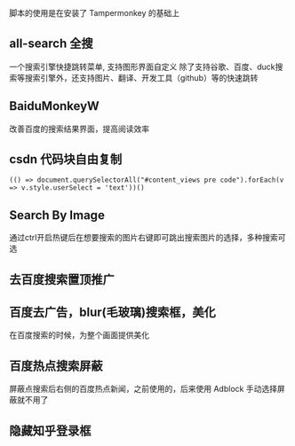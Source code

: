 脚本的使用是在安装了 Tampermonkey 的基础上

## all-search 全搜
一个搜索引擎快捷跳转菜单, 支持图形界面自定义
除了支持谷歌、百度、duck搜索等搜索引擎外，还支持图片、翻译、开发工具（github）等的快速跳转

## BaiduMonkeyW
 改善百度的搜索结果界面，提高阅读效率


 ##	csdn 代码块自由复制
 ```
 (() => document.querySelectorAll("#content_views pre code").forEach(v => v.style.userSelect = 'text'))()
 ```

## Search By Image
通过ctrl开启热键后在想要搜索的图片右键即可跳出搜索图片的选择，多种搜索可选

## 去百度搜索置顶推广

## 百度去广告，blur(毛玻璃)搜索框，美化
在百度搜索的时候，为整个画面提供美化

## 百度热点搜索屏蔽
屏蔽点搜索后右侧的百度热点新闻，之前使用的，后来使用 Adblock 手动选择屏蔽就不用了

## 隐藏知乎登录框
